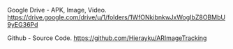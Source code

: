 Google Drive - APK, Image, Video.
https://drive.google.com/drive/u/1/folders/1WfONkibnkwJxWogIbZ8OBMbU9yEG36Pd

Github - Source Code.
https://github.com/Hierayku/ARImageTracking
